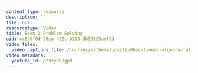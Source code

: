 ```yaml
---
content_type: resource
description: ''
file: null
resourcetype: Video
title: Exam 2 Problem Solving
uid: cc826f0d-28ea-422c-b165-3b59125aef93
video_files:
  video_captions_file: /courses/mathematics/18-06sc-linear-algebra-fall-2011/least-squares-determinants-and-eigenvalues/exam-2-review/exam-2-problem-solving/pz3zyUO2gpM.vtt
video_metadata:
  youtube_id: pz3zyUO2gpM
---
```

